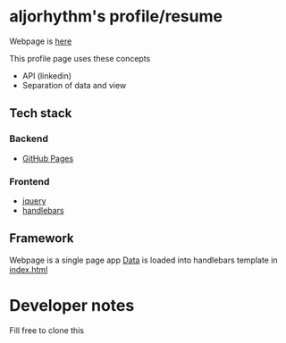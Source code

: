 # aljorhythm's profile/resume

Webpage is [here](http://aljorhythm.github.io/)

This profile page uses these concepts
- API (linkedin)
- Separation of data and view

## Tech stack

### Backend

- [GitHub Pages](https://help.github.com/articles/what-is-github-pages/)

### Frontend

- [jquery](https://www.jquery.com)
- [handlebars](http://handlebarsjs.com/)

## Framework

Webpage is a single page app
[Data](data/) is loaded into handlebars template in [index.html](index.html)

# Developer notes

Fill free to clone this